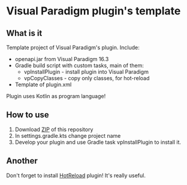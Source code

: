# Visual Paradigm plugin's template
## What is it
Template project of Visual Paradigm's plugin. Include:
* openapi.jar from Visual Paradigm 16.3
* Gradle build script with custom tasks, main of them:
  * vpInstallPlugin - install plugin into Visual Paradigm
  * vpCopyClasses - copy only classes, for hot-reload
* Template of plugin.xml

Plugin uses Kotlin as program language!

## How to use
1. Download <a href="https://github.com/leonidv/vp-plugin-template/archive/refs/heads/master.zip">ZIP</a> of this repository
2. In settings.gradle.kts change project name
3. Develop your plugin and use Gradle task vpInstallPlugin to install it.

## Another
Don't forget to install <a href="https://github.com/leonidv/vp-plugin-hot-reload">HotReload<a/> plugin! 
It's really useful.


